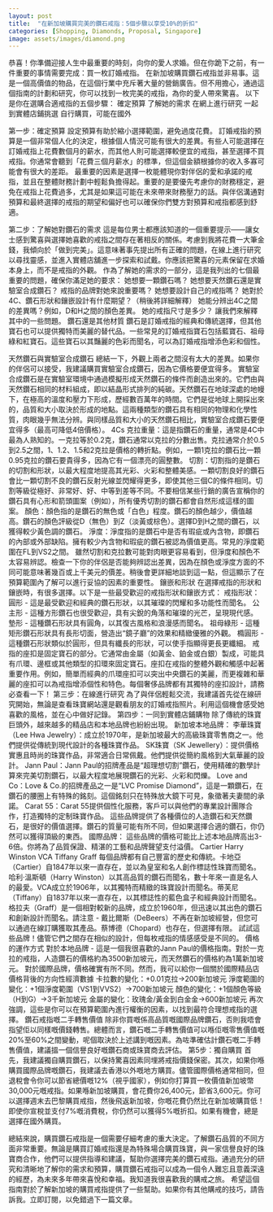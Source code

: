 ```yaml
---
layout: post
title:  "在新加坡購買完美的鑽石戒指：5個步驟以享受10%的折扣"
categories: [Shopping, Diamonds, Proposal, Singapore]
image: assets/images/diamond.png
---
```

恭喜！你準備迎接人生中最重要的時刻，向你的愛人求婚。但在你跪下之前，有一件重要的事情需要完成：買一枚訂婚戒指。
在新加坡購買鑽石戒指並非易事。這是一個高價值的物品，在這個行業中充斥著大量的營銷廣告。但不用擔心，通過這個指南的計劃和研究，你可以找到一枚完美的戒指，為你的愛人帶來驚喜。
以下是你在選購合適戒指的五個步驟：
確定預算
了解她的需求
在網上進行研究
一起到實體店鋪挑選
自行購買，可能在國外


第一步：確定預算
設定預算有助於縮小選擇範圍，避免過度花費。
訂婚戒指的預算是一個非常個人化的決定，根據個人情況可能有很大的差異。有些人可能選擇在訂婚戒指上花費數個月的薪水，而其他人則可能選擇較便宜的戒指，甚至選擇不買戒指。你通常會聽到「花費三個月薪水」的標準，但這個金額根據你的收入多寡可能會有很大的差距。
最重要的因素是選擇一枚能體現你對伴侶的愛和承諾的戒指，並且在整體財務計劃中輕鬆負擔得起。重要的是要優先考慮你的財務穩定，避免在戒指上花費過多，尤其是如果這可能在未來帶來財務壓力的話。與伴侶溝通對預算和最終選擇的戒指的期望和偏好也可以確保你們雙方對預算和戒指都感到舒適。


第二步：了解她對鑽石的需求
這是每位男士都應該知道的一個重要提示——讓女士感到驚喜與選擇她喜歡的戒指之間存在著相反的關係。考慮到我將花費一大筆金錢，我傾向於「做到完美」。這意味著事先提出所有正確的問題，在線上進行研究以尋找靈感，並進入實體店舖進一步探索和試戴。你應該把驚喜的元素保留在求婚本身上，而不是戒指的外觀。
作為了解她的需求的一部分，這是我列出的七個最重要的問題，確保你滿足她的要求：
她想要一顆鑽石嗎？
她想要天然鑽石還是實驗室合成鑽石？
戒指的品牌對她來說重要嗎？
她想要設計自己的戒指嗎？
她對於4C、鑽石形狀和鑲嵌設計有什麼期望？（稍後將詳細解釋）
她能分辨出4C之間的差異嗎？例如，D和H之間的顏色差異。
她的戒指尺寸是多少？
讓我們來解釋其中的一些問題。
鑽石還是其他材質
鑽石是訂婚戒指的經典和傳統選擇，但其他寶石也可以提供獨特而美麗的替代品。一些常見的訂婚戒指寶石包括藍寶石、祖母綠和紅寶石。這些寶石以其豔麗的色彩而聞名，可以為訂婚戒指增添色彩和個性。

天然鑽石與實驗室合成鑽石
總結一下，外觀上兩者之間沒有太大的差異。如果你的伴侶可以接受，我建議購買實驗室合成鑽石，因為它價格要便宜得多。
實驗室合成鑽石是在實驗室環境中通過模擬形成天然鑽石的條件而創造出來的。它們由與天然鑽石相同的材料組成，即以結晶形式排列的純碳。天然鑽石在地球深處的地幔下，在極高的溫度和壓力下形成，歷經數百萬年的時間。它們是從地球上開採出來的，品質和大小取決於形成的地點。這兩種類型的鑽石具有相同的物理和化學性質，肉眼幾乎無法分辨。與同樣品質和大小的天然鑽石相比，實驗室合成鑽石要便宜得多（最高可降低4倍價格）。
4Cs
克拉重量：這是指鑽石的重量，通常是4C中最為人熟知的。一克拉等於0.2克，鑽石通常以克拉的分數出售。克拉通常介於0.5到2.5之間，1、1.2、1.5和2克拉是價格的轉折點。例如，一顆1克拉的鑽石比一顆0.95克拉的鑽石要貴得多，因為它有一個漂亮的圓整數。
切割：切割指的是鑽石的切割和形狀，以最大程度地提高其光彩、火彩和整體美感。一顆切割良好的鑽石會比一顆切割不良的鑽石反射光線並閃耀得更多，即使其他三個C的條件相同。切割等級從極好、非常好、好、中等到差等不同。不要相信某些行銷的廣告宣稱你的鑽石具有心形和箭頭圖案（例如），所有優秀切割的鑽石都會自然形成這樣的圖案。
顏色：顏色指的是鑽石的無色或「白色」程度。鑽石的顏色越少，價值越高。鑽石的顏色評級從D（無色）到Z（淡黃或棕色）。選擇D到H之間的鑽石，以獲得較少黃色調的鑽石。
淨度：淨度指的是鑽石中是否有瑕疵或內含物，即鑽石的內部或外部缺陷。擁有較少內含物和瑕疵的鑽石被認為價值更高。常見的淨度範圍在FL到VS2之間。
雖然切割和克拉數可能對肉眼更容易看到，但淨度和顏色不太容易辨認。檢查一下你的伴侶是否能夠辨認出差異，因為在顏色或淨度方面的不同可能意味著幾百或上千美元的價差。稍後會更詳細地談到這一點，但這顯示了在預算範圍內了解可以進行妥協的因素的重要性。
鑲嵌和形狀
在選擇戒指的形狀和鑲嵌時，有很多選擇。以下是一些最受歡迎的戒指形狀和鑲嵌方式：
戒指形狀：
圓形 - 這是最受歡迎和經典的鑽石形狀，以其璀璨的閃耀和多功能性而聞名。 公主形 - 這種方形鑽石也很受歡迎，具有尖銳的角落和璀璨的光芒，呈現現代感。 墊形 - 這種鑽石形狀具有圓角，以其復古風格和浪漫感而聞名。 祖母綠形 - 這種矩形鑽石形狀具有長形切面，營造出“鏡子廳”的效果和精緻優雅的外觀。 橢圓形 - 這種鑽石形狀類似於圓形，但具有纖長的形狀，可以使手指顯得更長更纖細。
戒指的座扣是固定寶石的部分。它通常由金屬（如黃金、鉑金或白銀）製成，可能具有爪環、邊框或其他類型的扣環來固定寶石。座扣在戒指的整體外觀和觸感中起著重要作用。例如，簡單而經典的爪環座扣可以突出中央鑽石的美麗，而更複雜和華麗的座扣可以為戒指增添個性和特色。每個奢侈品牌都有其獨特的座扣設計，請務必查看一下！
第三步：在線進行研究
為了與伴侶輕鬆交流，我建議首先從在線研究開始，無論是查看珠寶網站還是觀看朋友的訂婚戒指照片。利用這個機會感受她喜歡的風格，並在心中做好記錄。
第四步：一同到實體店鋪購物
除了傳統的珠寶巨頭外，越來越多的精品店和本地品牌也紛紛出現。
新加坡本地品牌： 李華珠寶（Lee Hwa Jewelry）：成立於1970年，是新加坡最大的高級珠寶零售商之一。他們提供從傳統到現代設計的各種珠寶作品。 SK珠寶（SK Jewellery）：提供價格實惠且時尚的珠寶作品，非常適合日常佩戴。他們提供從簡約風格到大氣華麗的設計。 Jann Paul：Jann Paul的招牌產品是“超理想切割”鑽石，使用精確的數學計算來完美切割鑽石，以最大程度地展現鑽石的光彩、火彩和閃爍。 Love and Co：Love & Co.的招牌產品之一是“LVC Promise Diamond”，這是一顆鑽石，在鑽石的腰圈上有特殊的銘刻。這個銘刻只在特殊放大鏡下可見，象徵著夫妻間的承諾。 Carat 55：Carat 55提供個性化服務，客戶可以與他們的專業設計團隊合作，打造獨特的定制珠寶作品。
這些品牌提供了各種價位的人造鑽石和天然鑽石，是很好的價值選擇。鑽石的質量可能有所不同，但如果選擇合適的鑽石，你仍然可以獲得頂級的東西。
國際品牌：
這些品牌的價格可能比上述本地品牌高出3-6倍。你將為了品質保證、精湛的工藝和品牌聲望支付溢價。 Cartier Harry Winston VCA Tiffany Graff
每個品牌都有自己豐富的歷史和傳統。卡地亞（Cartier）自1847年以來一直存在，並以為皇室和名人創作標誌性珠寶而聞名。哈利·溫斯頓（Harry Winston）以其高品質的鑽石而聞名，數十年來一直是名人的最愛。VCA成立於1906年，以其獨特而精緻的珠寶設計而聞名。蒂芙尼（Tiffany）自1837年以來一直存在，以其標誌性的藍色盒子和經典設計而聞名。格拉夫（Graff）是一個相對較新的品牌，成立於1960年，但迅速以其出色的鑽石和創新設計而聞名。請注意 - 戴比爾斯（DeBeers）不再在新加坡經營，但您可以通過在線訂購獲取其產品。蔡博德（Chopard）也存在，但選擇有限。
試試這些品牌！儘管它們之間存在相似的設計，但每枚戒指的情感感受是不同的。
價格的運作方式
對於本地品牌 - 這是一個我很喜歡的Jann Paul的價格指南。對於一克拉的戒指，人造鑽石的價格約為3500新加坡元，而天然鑽石的價格約為1萬新加坡元。
對於國際品牌，價格確實有所不同。然而，我可以給你一個關於國際精品店價格背後的方向性經濟數據 卡拉數的變化：+0.01克拉→200新加坡元 淨度範圍的變化：+1個淨度範圍（VS1到VVS2）→700新加坡元 顏色的變化：+1個顏色等級（H到G）→3千新加坡元 金屬的變化：玫瑰金/黃金到白金金→600新加坡元
再次強調，這些是你可以在預算範圍內進行權衡的因素，以找到最符合理想戒指的選擇。
鑽石戒指嘅二手轉售價值
除非你買嘅係高品質嘅國際品牌鑽石，否則我唔會指望佢以同樣嘅價錢轉售。總體而言，鑽石嘅二手轉售價值可以喺佢嘅零售價值嘅20%至60%之間變動，呢個取決於上述講到嘅因素。為咗準確估計鑽石嘅二手轉售價值，建議搵一個信譽良好嘅鑽石商或珠寶商去評估。
第5步：獨自購買
首先，我建議獨自購買鑽石，以保持驚喜因素同埋將戒指價錢保密。其次，如果你喺購買國際品牌嘅鑽石，我建議去香港以外嘅地方購買。儘管國際價格通常相同，但退稅會令你可以節省總價嘅12%（視乎國家），例如你打算買一枚價值新加坡幣30,000元嘅戒指。如果喺新加坡購買，會花費你26,400元，節省3,600元。你可以選擇週末去巴黎購買戒指，然後飛返新加坡，你嘅花費仍然比在新加坡購買低！即使你宣稅並支付7%嘅消費稅，你仍然可以獲得5%嘅折扣。如果有機會，總是選擇在國外購買。


總結來說，購買鑽石戒指是一個需要仔細考慮的重大決定。了解鑽石品質的不同方面非常重要。無論是購買訂婚戒指還是為特殊場合購買珠寶，與一家信譽良好的珠寶商合作，他們可以提供指導和建議，幫助你選擇完美的鑽石戒指。通過充分的研究和清晰地了解你的需求和預算，購買鑽石戒指可以成為一個令人難忘且意義深遠的經歷，為未來多年帶來喜悅和幸福。我知道我很喜歡我的購戒之旅。
希望這個指南對於了解新加坡的購買戒指提供了一些幫助。如果你有其他購戒的技巧，請告訴我。立即訂閱，以免錯過下一篇文章。